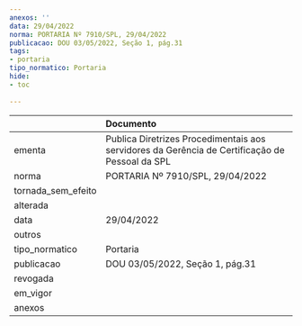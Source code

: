 ```yaml
---
anexos: ''
data: 29/04/2022
norma: PORTARIA Nº 7910/SPL, 29/04/2022
publicacao: DOU 03/05/2022, Seção 1, pág.31
tags:
- portaria
tipo_normatico: Portaria
hide: 
- toc 
 
---
```


|                    | Documento                                                                                      |
|:-------------------|:-----------------------------------------------------------------------------------------------|
| ementa             | Publica Diretrizes Procedimentais aos servidores da Gerência de Certificação de Pessoal da SPL |
| norma              | PORTARIA Nº 7910/SPL, 29/04/2022                                                               |
| tornada_sem_efeito |                                                                                                |
| alterada           |                                                                                                |
| data               | 29/04/2022                                                                                     |
| outros             |                                                                                                |
| tipo_normatico     | Portaria                                                                                       |
| publicacao         | DOU 03/05/2022, Seção 1, pág.31                                                                |
| revogada           |                                                                                                |
| em_vigor           |                                                                                                |
| anexos             |                                                                                                |